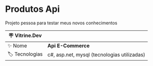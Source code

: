 # Produtos Api

Projeto pessoa para testar meus novos conhecimentos

| :placard: Vitrine.Dev |     |
| -------------  | --- |
| :sparkles: Nome        | **Api E-Commerce**
| :label: Tecnologias |  c#, asp.net, mysql (tecnologias utilizadas)

